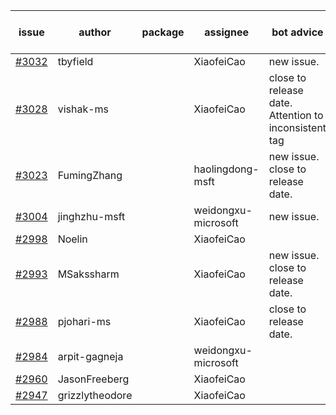 | issue | author | package | assignee | bot advice | created date of issue | target release date | date from target |
| ------ | ------ | ------ | ------ | ------ | ------ | ------ | :-----: |
| [#3032](https://github.com/Azure/sdk-release-request/issues/3032) | tbyfield |  | XiaofeiCao | new issue. | 07-21 | 08-03 |  |
| [#3028](https://github.com/Azure/sdk-release-request/issues/3028) | vishak-ms |  | XiaofeiCao | close to release date.  Attention to inconsistent tag | 07-21 | 07-25 | 0 |
| [#3023](https://github.com/Azure/sdk-release-request/issues/3023) | FumingZhang |  | haolingdong-msft | new issue. close to release date.  | 07-21 | 07-25 | 0 |
| [#3004](https://github.com/Azure/sdk-release-request/issues/3004) | jinghzhu-msft |  | weidongxu-microsoft | new issue. | 07-19 | 08-08 |  |
| [#2998](https://github.com/Azure/sdk-release-request/issues/2998) | Noelin |  | XiaofeiCao |  | 07-14 | 08-01 |  |
| [#2993](https://github.com/Azure/sdk-release-request/issues/2993) | MSakssharm |  | XiaofeiCao | new issue. close to release date.  | 07-12 | 07-26 | 0 |
| [#2988](https://github.com/Azure/sdk-release-request/issues/2988) | pjohari-ms |  | XiaofeiCao | close to release date.  | 07-12 | 07-25 | 0 |
| [#2984](https://github.com/Azure/sdk-release-request/issues/2984) | arpit-gagneja |  | weidongxu-microsoft |  | 07-05 | 09-30 |  |
| [#2960](https://github.com/Azure/sdk-release-request/issues/2960) | JasonFreeberg |  | XiaofeiCao |  | 06-28 | 07-04 |  |
| [#2947](https://github.com/Azure/sdk-release-request/issues/2947) | grizzlytheodore |  | XiaofeiCao |  | 06-23 | 06-30 |  |
